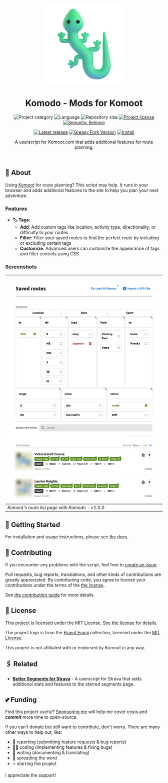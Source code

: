 <!-- Project Header -->
<div align="center">
  <img class="projectLogo" src="./docs/public/logo.png" alt="Project logo" title="Project logo" width="256">
  <h1 class="projectName">Komodo - Mods for Komoot</h1>
  <p class="projectBadges info">
    <img src="https://johng.io/badges/category/Script.svg" alt="Project category" title="Project category">
    <img src="https://img.shields.io/github/languages/top/jerboa88/komodo.svg" alt="Language" title="Language">
    <img src="https://img.shields.io/github/repo-size/jerboa88/komodo.svg" alt="Repository size" title="Repository size">
    <a href="LICENSE"><img src="https://img.shields.io/github/license/jerboa88/komodo.svg" alt="Project license" title="Project license"/></a>
    <a href="https://github.com/semantic-release/semantic-release"><img src="https://img.shields.io/badge/semantic--release-conventionalcommits-e10079?logo=semantic-release" alt="Semantic Release" title="Semantic Release"/></a>
  </p>
  <p class="projectBadges status">
    <a href="https://github.com/jerboa88/enhancements-for-komoot/releases/latest"><img src="https://img.shields.io/github/v/release/jerboa88/enhancements-for-komoot.svg" alt="Latest release" title="Latest release"/></a>
    <a href="https://greasyfork.org/en/scripts/545361-komodo-mods-for-komoot"><img src="https://img.shields.io/greasyfork/v/545361-komodo-mods-for-komoot?color=%23990000" alt="Greasy Fork Version" title="Greasy Fork Version"/></a>
    <a href="https://github.com/jerboa88/komodo/raw/refs/heads/main/dist/komodo.user.js"><img src="https://img.shields.io/badge/%F0%9F%A7%A9_Install-komodo.user.js-blue" alt="Install" title="Install"/></a>
  </p>
  <p class="projectDesc">
    A userscript for Komoot.com that adds additional features for route planning.
  </p>
  <br/>
</div>

<!-- #region main -->
## 👋 About

Using [Komoot](https://www.komoot.com/) for route planning? This script may help. It runs in your browser and adds additional features to the site to help you plan your next adventure.

### Features

- **🏷️ Tags**:
  - **Add**: Add custom tags like location, activity type, directionality, or difficulty to your routes
  - **Filter**: Filter your saved routes to find the perfect route by including or excluding certain tags
  - **Customize**: Advanced users can customize the appearance of tags and filter controls using CSS

### Screenshots

| ![Screenshot of Komoot's route list page with Komodo](/docs/public/route-list-page.png) |
| ---------------------------------------------------------------------------------- |
| _Komoot's route list page with Komodo - v1.0.0_           |

## 🚀 Getting Started

For installation and usage instructions, please see [the docs](https://komodo.johng.io/docs).

## 🤝 Contributing

If you encounter any problems with the script, feel free to [create an issue](https://github.com/jerboa88/komodo/issues).

Pull requests, bug reports, translations, and other kinds of contributions are greatly appreciated. By contributing code, you agree to license your contributions under the terms of the [the license].

See [the contribution guide](https://komodo.johng.io/contributing) for more details.

## 🧾 License

This project is licensed under the MIT License. See [the license] for details.

The project logo is from the [Fluent Emoji](https://github.com/microsoft/fluentui-emoji) collection, licensed under the [MIT License](https://github.com/microsoft/fluentui-emoji/blob/main/LICENSE).

This project is not affiliated with or endorsed by Komoot in any way.

## 🖇️ Related

- **[Better Segments for Strava](https://github.com/jerboa88/better-segments-for-strava)** - A userscript for Strava that adds additional stats and features to the starred segments page.

## 💕 Funding

Find this project useful? [Sponsoring me](https://johng.io/funding) will help me cover costs and **_commit_** more time to open-source.

If you can't donate but still want to contribute, don't worry. There are many other ways to help out, like:

- 📢 reporting (submitting feature requests & bug reports)
- 👨‍💻 coding (implementing features & fixing bugs)
- 📝 writing (documenting & translating)
- 💬 spreading the word
- ⭐ starring the project

I appreciate the support!

<!-- We need to use an absolute URL here so Vitepress knows it's an external link -->
[the license]: https://github.com/jerboa88/komodo/blob/main/LICENSE
<!-- #endregion main -->
